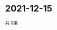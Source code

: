 # 2021-12-15
  共 0条

  <!-- BEGIN -->
  <!-- 最后更新时间Wed Dec 15 2021 11:03:23 GMT+0000 (Coordinated Universal Time) -->
  
  <!-- END -->
  
  